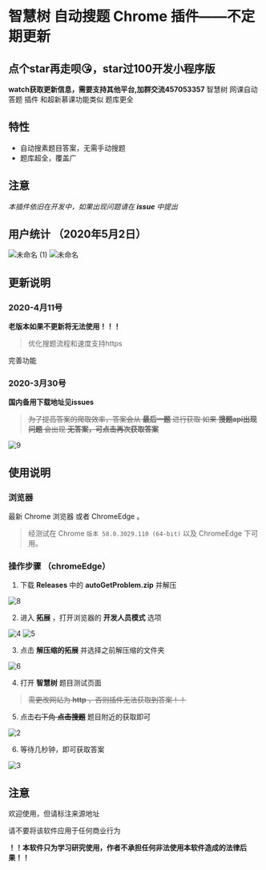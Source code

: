 # 智慧树 自动搜题 Chrome 插件——不定期更新
## 点个star再走呗😘，star过100开发小程序版
**watch获取更新信息，需要支持其他平台,加群交流457053357**
智慧树 网课自动 答题 插件 和超新慕课功能类似 题库更全
## 特性

- 自动搜素题目答案，无需手动搜题
- 题库超全，覆盖广

## 注意

_本插件依旧在开发中，如果出现问题请在 **issue** 中提出_

## 用户统计 （2020年5月2日）

<img src="https://s1.ax1x.com/2020/05/04/Y9gBYF.png" alt="未命名 (1)" border="0">

<img src="https://s1.ax1x.com/2020/05/04/Y9g0FU.png" alt="未命名" border="0">

## 更新说明

### 2020-4月11号 
**老版本如果不更新将无法使用！！！**
> 优化搜题流程和速度支持https

完善功能

### 2020-3月30号
**国内备用下载地址见issues**

> ~~为了提高答案的爬取效率，答案会从 __最后一题__ 进行获取
如果 __搜题api出现问题__ 会出现 __无答案，可点击再次获取答案__~~


<img src="https://s1.ax1x.com/2020/05/04/Y9yEzn.jpg" alt="9" border="0">


## 使用说明

### 浏览器

最新 Chrome 浏览器 或者 ChromeEdge 。

> 经测试在 Chrome `版本 58.0.3029.110 (64-bit)` 以及 ChromeEdge 下可用。

### 操作步骤 （chromeEdge）

1. 下载 **Releases** 中的 **autoGetProblem.zip** 并解压

<img src="https://s1.ax1x.com/2020/05/04/Y9yARs.jpg" alt="8" border="0">


2. 进入 **拓展** ，打开浏览器的 **开发人员模式** 选项

<img src="https://s1.ax1x.com/2020/05/04/Y9ySqf.jpg" alt="4" border="0">

<img src="https://s1.ax1x.com/2020/05/04/Y9yFiQ.jpg" alt="5" border="0">

3. 点击 **解压缩的拓展** 并选择之前解压缩的文件夹

<img src="https://s1.ax1x.com/2020/05/04/Y9ykGj.jpg" alt="6" border="0">

4. 打开 **智慧树** 题目测试页面

> ~~需更改网站为 **http** ，否则插件无法获取到答案！！~~


5. 点击~~右下角 **点击搜题**~~ 题目附近的获取即可

<img src="https://s1.ax1x.com/2020/05/04/Y9yPIg.jpg" alt="2" border="0">


6. 等待几秒钟，即可获取答案

<img src="https://s1.ax1x.com/2020/05/04/Y9szsP.jpg" alt="3" border="0">



## 注意

欢迎使用，但请标注来源地址

请不要将该软件应用于任何商业行为

**！！本软件只为学习研究使用，作者不承担任何非法使用本软件造成的法律后果！！**
